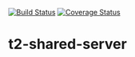 [![Build Status](https://travis-ci.com/Arkenan/travisflowtest.svg?token=HaCtxgKHxib8xuFDpHPd&branch=travis)](https://travis-ci.com/Arkenan/travisflowtest) [![Coverage Status](https://coveralls.io/repos/github/agufiuba/t2-shared-server/badge.svg?branch=master)](https://coveralls.io/github/agufiuba/t2-shared-server?branch=master)

# t2-shared-server
